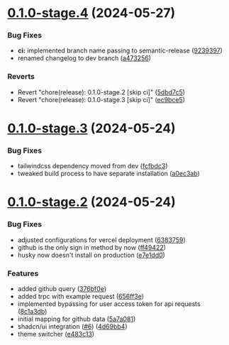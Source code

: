 # [0.1.0-stage.4](https://github.com/dakorsun/my-nextjs-blog/compare/v0.1.0-stage.3...v0.1.0-stage.4) (2024-05-27)

### Bug Fixes

- **ci:** implemented branch name passing to semantic-release ([9239397](https://github.com/dakorsun/my-nextjs-blog/commit/9239397517ba207f88fce011df3dce633a3017b5))
- renamed changelog to dev branch ([a473256](https://github.com/dakorsun/my-nextjs-blog/commit/a4732567f2eccf42adffed69c4d856f236d3c547))

### Reverts

- Revert "chore(release): 0.1.0-stage.2 [skip ci]" ([5dbd7c5](https://github.com/dakorsun/my-nextjs-blog/commit/5dbd7c5b6de07d24797a9cd550b5019edb748e21))
- Revert "chore(release): 0.1.0-stage.3 [skip ci]" ([ec9bce5](https://github.com/dakorsun/my-nextjs-blog/commit/ec9bce5ae4a890563e371869e5837fd13c89282b))

# [0.1.0-stage.3](https://github.com/dakorsun/my-nextjs-blog/compare/v0.1.0-stage.2...v0.1.0-stage.3) (2024-05-24)

### Bug Fixes

- tailwindcss dependency moved from dev ([fcfbdc3](https://github.com/dakorsun/my-nextjs-blog/commit/fcfbdc37d975534d848368af675859bf9f1467ac))
- tweaked build process to have separate installation ([a0ec3ab](https://github.com/dakorsun/my-nextjs-blog/commit/a0ec3abeeccfd7774ff4af6f2072b625bca79a0b))

# [0.1.0-stage.2](https://github.com/dakorsun/my-nextjs-blog/compare/v0.1.0-stage.1...v0.1.0-stage.2) (2024-05-24)

### Bug Fixes

- adjusted configurations for vercel deployment ([6383759](https://github.com/dakorsun/my-nextjs-blog/commit/6383759f94f3e34e2431c11c8bdf332535111956))
- github is the only sign in method by now ([ff49422](https://github.com/dakorsun/my-nextjs-blog/commit/ff494226fa0d72d303f42950146078abf8a49cbb))
- husky now doesn't install on production ([e7e1dd0](https://github.com/dakorsun/my-nextjs-blog/commit/e7e1dd0257f059083592b880cee153d3b1396a73))

### Features

- added github query ([376bf0e](https://github.com/dakorsun/my-nextjs-blog/commit/376bf0e1f921cc8432e3e5fbbdf6fe6682a6fd08))
- added trpc with example request ([656ff3e](https://github.com/dakorsun/my-nextjs-blog/commit/656ff3e7dfbeb9e36d38aed0c35abe1ffb3b3d18))
- implemented bypassing for user access token for api requests ([8c1a3db](https://github.com/dakorsun/my-nextjs-blog/commit/8c1a3dbb8267f00bfb5fb9d946e0a4fd58557a24))
- initial mapping for github data ([5a7a081](https://github.com/dakorsun/my-nextjs-blog/commit/5a7a08183153f7087626df104a055ea470cba10b))
- shadcn/ui integration ([#6](https://github.com/dakorsun/my-nextjs-blog/issues/6)) ([4d69bb4](https://github.com/dakorsun/my-nextjs-blog/commit/4d69bb4b94eb4e7fbf601b4da81f44db0c8b76e6))
- theme switcher ([e483c13](https://github.com/dakorsun/my-nextjs-blog/commit/e483c13bf68ddacdfd93dd5d16f63bff9da020c0))
